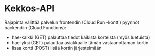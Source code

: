 # Kekkos-API
Rajapinta välittää palvelun frontendin (Cloud Run -kontti) pyynnöt backendiin (Cloud Functions):
- hae-kaikki (GET) palauttaa tiedot kaikista korteista (myös luetuista)
- hae-yksi (GET) palauttaa asiakkaalle tämän vastaanottaman kortin
- lisaa kortti (POST) lisää kortin järjestelmään